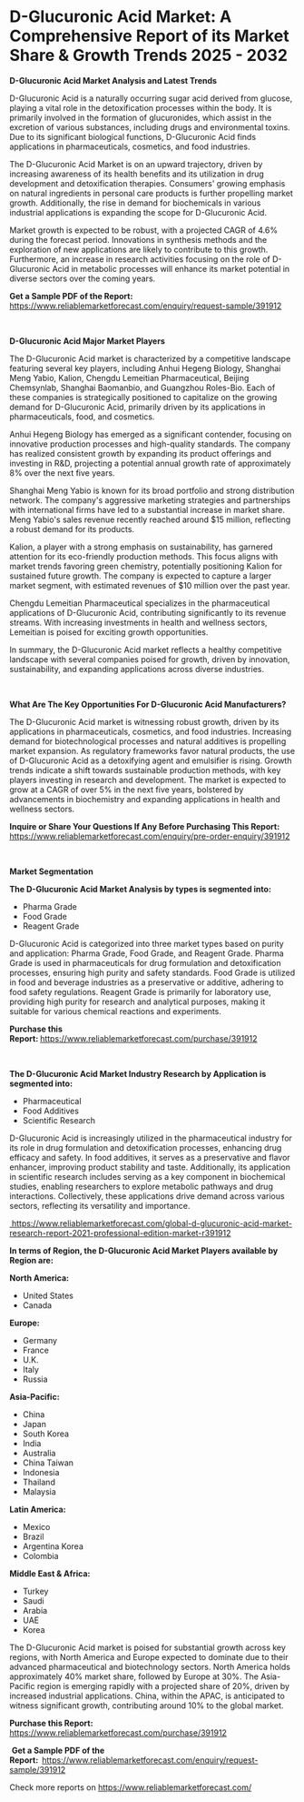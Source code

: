 <p><h1>D-Glucuronic Acid Market: A Comprehensive Report of its Market Share & Growth Trends 2025 - 2032</h1></p><p><strong>D-Glucuronic Acid Market Analysis and Latest Trends</strong></p>
<p><p>D-Glucuronic Acid is a naturally occurring sugar acid derived from glucose, playing a vital role in the detoxification processes within the body. It is primarily involved in the formation of glucuronides, which assist in the excretion of various substances, including drugs and environmental toxins. Due to its significant biological functions, D-Glucuronic Acid finds applications in pharmaceuticals, cosmetics, and food industries.</p><p>The D-Glucuronic Acid Market is on an upward trajectory, driven by increasing awareness of its health benefits and its utilization in drug development and detoxification therapies. Consumers' growing emphasis on natural ingredients in personal care products is further propelling market growth. Additionally, the rise in demand for biochemicals in various industrial applications is expanding the scope for D-Glucuronic Acid.</p><p>Market growth is expected to be robust, with a projected CAGR of 4.6% during the forecast period. Innovations in synthesis methods and the exploration of new applications are likely to contribute to this growth. Furthermore, an increase in research activities focusing on the role of D-Glucuronic Acid in metabolic processes will enhance its market potential in diverse sectors over the coming years.</p></p>
<p><strong>Get a Sample PDF of the Report:&nbsp;</strong> <a href="https://www.reliablemarketforecast.com/enquiry/request-sample/391912?utm_campaign=1929&utm_medium=2&utm_source=Github&utm_content=ia&utm_term=16012025&utm_id=d-glucuronic-acid">https://www.reliablemarketforecast.com/enquiry/request-sample/391912</a></p>
<p>&nbsp;</p>
<p><strong>D-Glucuronic Acid Major Market Players</strong></p>
<p><p>The D-Glucuronic Acid market is characterized by a competitive landscape featuring several key players, including Anhui Hegeng Biology, Shanghai Meng Yabio, Kalion, Chengdu Lemeitian Pharmaceutical, Beijing Chemsynlab, Shanghai Baomanbio, and Guangzhou Roles-Bio. Each of these companies is strategically positioned to capitalize on the growing demand for D-Glucuronic Acid, primarily driven by its applications in pharmaceuticals, food, and cosmetics.</p><p>Anhui Hegeng Biology has emerged as a significant contender, focusing on innovative production processes and high-quality standards. The company has realized consistent growth by expanding its product offerings and investing in R&D, projecting a potential annual growth rate of approximately 8% over the next five years.</p><p>Shanghai Meng Yabio is known for its broad portfolio and strong distribution network. The company's aggressive marketing strategies and partnerships with international firms have led to a substantial increase in market share. Meng Yabio's sales revenue recently reached around $15 million, reflecting a robust demand for its products.</p><p>Kalion, a player with a strong emphasis on sustainability, has garnered attention for its eco-friendly production methods. This focus aligns with market trends favoring green chemistry, potentially positioning Kalion for sustained future growth. The company is expected to capture a larger market segment, with estimated revenues of $10 million over the past year.</p><p>Chengdu Lemeitian Pharmaceutical specializes in the pharmaceutical applications of D-Glucuronic Acid, contributing significantly to its revenue streams. With increasing investments in health and wellness sectors, Lemeitian is poised for exciting growth opportunities.</p><p>In summary, the D-Glucuronic Acid market reflects a healthy competitive landscape with several companies poised for growth, driven by innovation, sustainability, and expanding applications across diverse industries.</p></p>
<p>&nbsp;</p>
<p><strong>What Are The Key Opportunities For D-Glucuronic Acid Manufacturers?</strong></p>
<p><p>The D-Glucuronic Acid market is witnessing robust growth, driven by its applications in pharmaceuticals, cosmetics, and food industries. Increasing demand for biotechnological processes and natural additives is propelling market expansion. As regulatory frameworks favor natural products, the use of D-Glucuronic Acid as a detoxifying agent and emulsifier is rising. Growth trends indicate a shift towards sustainable production methods, with key players investing in research and development. The market is expected to grow at a CAGR of over 5% in the next five years, bolstered by advancements in biochemistry and expanding applications in health and wellness sectors.</p></p>
<p><strong>Inquire or Share Your Questions If Any Before Purchasing This Report:</strong> <a href="https://www.reliablemarketforecast.com/enquiry/pre-order-enquiry/391912?utm_campaign=1929&utm_medium=2&utm_source=Github&utm_content=ia&utm_term=16012025&utm_id=d-glucuronic-acid">https://www.reliablemarketforecast.com/enquiry/pre-order-enquiry/391912</a></p>
<p>&nbsp;</p>
<p><strong>Market Segmentation</strong></p>
<p><strong>The D-Glucuronic Acid Market Analysis by types is segmented into:</strong></p>
<p><ul><li>Pharma Grade</li><li>Food Grade</li><li>Reagent Grade</li></ul></p>
<p><p>D-Glucuronic Acid is categorized into three market types based on purity and application: Pharma Grade, Food Grade, and Reagent Grade. Pharma Grade is used in pharmaceuticals for drug formulation and detoxification processes, ensuring high purity and safety standards. Food Grade is utilized in food and beverage industries as a preservative or additive, adhering to food safety regulations. Reagent Grade is primarily for laboratory use, providing high purity for research and analytical purposes, making it suitable for various chemical reactions and experiments.</p></p>
<p><strong>Purchase this Report:&nbsp;</strong><a href="https://www.reliablemarketforecast.com/purchase/391912?utm_campaign=1929&utm_medium=2&utm_source=Github&utm_content=ia&utm_term=16012025&utm_id=d-glucuronic-acid">https://www.reliablemarketforecast.com/purchase/391912</a></p>
<p>&nbsp;</p>
<p><strong>The D-Glucuronic Acid Market Industry Research by Application is segmented into:</strong></p>
<p><ul><li>Pharmaceutical</li><li>Food Additives</li><li>Scientific Research</li></ul></p>
<p><p>D-Glucuronic Acid is increasingly utilized in the pharmaceutical industry for its role in drug formulation and detoxification processes, enhancing drug efficacy and safety. In food additives, it serves as a preservative and flavor enhancer, improving product stability and taste. Additionally, its application in scientific research includes serving as a key component in biochemical studies, enabling researchers to explore metabolic pathways and drug interactions. Collectively, these applications drive demand across various sectors, reflecting its versatility and importance.</p></p>
<p><a href="https://www.reliablemarketforecast.com/global-d-glucuronic-acid-market-research-report-2021-professional-edition-market-r391912?utm_campaign=1929&utm_medium=2&utm_source=Github&utm_content=ia&utm_term=16012025&utm_id=d-glucuronic-acid">&nbsp;https://www.reliablemarketforecast.com/global-d-glucuronic-acid-market-research-report-2021-professional-edition-market-r391912</a></p>
<p><strong>In terms of Region, the D-Glucuronic Acid Market Players available by Region are:</strong></p>
<p>
    <p> <strong> North America: </strong>
        <ul>
            <li>United States</li>
            <li>Canada</li>
        </ul>
        </p> 
    <p> <strong> Europe: </strong>
        <ul>
            <li>Germany</li>
            <li>France</li>
            <li>U.K.</li>
            <li>Italy</li>
            <li>Russia</li>
        </ul>
        </p> 
    <p> <strong> Asia-Pacific: </strong>
        <ul>
            <li>China</li>
            <li>Japan</li>
            <li>South Korea</li>
            <li>India</li>
            <li>Australia</li>
            <li>China Taiwan</li>
            <li>Indonesia</li>
            <li>Thailand</li>
            <li>Malaysia</li>
        </ul>
        </p> 
    <p> <strong> Latin America: </strong>
        <ul>
            <li>Mexico</li>
            <li>Brazil</li>
            <li>Argentina Korea</li>
            <li>Colombia</li>
        </ul>
        </p> 
    <p> <strong> Middle East & Africa: </strong>
        <ul>
            <li>Turkey</li>
            <li>Saudi</li>
            <li>Arabia</li>
            <li>UAE</li>
            <li>Korea</li>
        </ul>
    </p>
    </p>
<p><p>The D-Glucuronic Acid market is poised for substantial growth across key regions, with North America and Europe expected to dominate due to their advanced pharmaceutical and biotechnology sectors. North America holds approximately 40% market share, followed by Europe at 30%. The Asia-Pacific region is emerging rapidly with a projected share of 20%, driven by increased industrial applications. China, within the APAC, is anticipated to witness significant growth, contributing around 10% to the global market.</p></p>
<p><strong>Purchase this Report: </strong><a href="https://www.reliablemarketforecast.com/purchase/391912?utm_campaign=1929&utm_medium=2&utm_source=Github&utm_content=ia&utm_term=16012025&utm_id=d-glucuronic-acid">https://www.reliablemarketforecast.com/purchase/391912</a></p>
<p>&nbsp;<strong>Get a Sample PDF of the Report:&nbsp;&nbsp;</strong><a href="https://www.reliablemarketforecast.com/enquiry/request-sample/391912?utm_campaign=1929&utm_medium=2&utm_source=Github&utm_content=ia&utm_term=16012025&utm_id=d-glucuronic-acid">https://www.reliablemarketforecast.com/enquiry/request-sample/391912</a></p>
<p><strong></strong></p>
<p>Check more reports on <a href="https://www.reliablemarketforecast.com/?utm_campaign=1929&utm_medium=2&utm_source=Github&utm_content=ia&utm_term=16012025&utm_id=d-glucuronic-acid">https://www.reliablemarketforecast.com/</a></p>